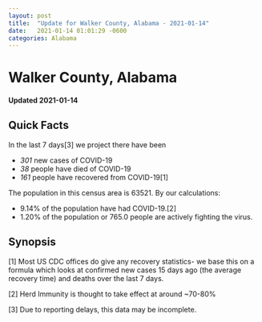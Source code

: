 ```yaml
---
layout: post
title:  "Update for Walker County, Alabama - 2021-01-14"
date:   2021-01-14 01:01:29 -0600
categories: Alabama
---
```


# Walker County, Alabama
#### Updated 2021-01-14

## Quick Facts

In the last 7 days[3] we project there have been
- *301* new cases of COVID-19
- *38* people have died of COVID-19
- *161* people have recovered from COVID-19[1]

The population in this census area is 63521. By our calculations:
- 9.14% of the population have had COVID-19.[2]
- 1.20% of the population or 765.0 people are actively fighting the virus.

## Synopsis




[1] Most US CDC offices do give any recovery statistics- we base this on a formula which looks at confirmed new cases
15 days ago (the average recovery time) and deaths over the last 7 days.

[2] Herd Immunity is thought to take effect at around ~70-80%

[3] Due to reporting delays, this data may be incomplete.
 
    